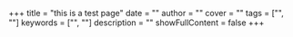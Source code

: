 +++
title = "this is a test page"
date = ""
author = ""
cover = ""
tags = ["", ""]
keywords = ["", ""]
description = ""
showFullContent = false
+++

